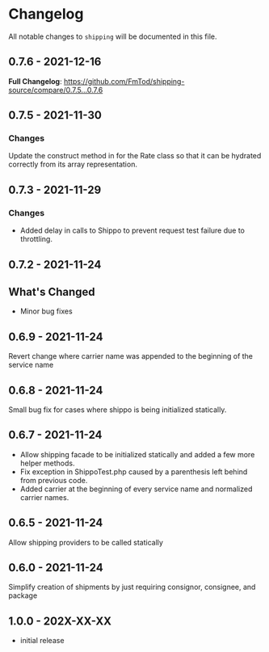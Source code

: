 # Changelog

All notable changes to `shipping` will be documented in this file.

## 0.7.6 - 2021-12-16

**Full Changelog**: https://github.com/FmTod/shipping-source/compare/0.7.5...0.7.6

## 0.7.5 - 2021-11-30

### Changes

Update the construct method in for the Rate class so that it can be hydrated correctly from its array representation.

## 0.7.3 - 2021-11-29

### Changes

- Added delay in calls to Shippo to prevent request test failure due to throttling.

## 0.7.2 - 2021-11-24

## What's Changed

- Minor bug fixes

## 0.6.9 - 2021-11-24

Revert change where carrier name was appended to the beginning of the service name

## 0.6.8 - 2021-11-24

Small bug fix for cases where shippo is being initialized statically.

## 0.6.7 - 2021-11-24

- Allow shipping facade to be initialized statically and added a few more helper methods.
- Fix exception in ShippoTest.php caused by a parenthesis left behind from previous code.
- Added carrier at the beginning of every service name and normalized carrier names.

## 0.6.5 - 2021-11-24

Allow shipping providers to be called statically

## 0.6.0 - 2021-11-24

Simplify creation of shipments by just requiring consignor, consignee, and package

## 1.0.0 - 202X-XX-XX

- initial release
